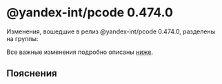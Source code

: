 # @yandex-int/pcode 0.474.0

<!-- ЧЕЛОВЕЧЕСКОЕ ВСТУПЛЕНИЕ -->

Изменения, вошедшие в релиз @yandex-int/pcode 0.474.0, разделены на группы:

Все важные изменения подробно описаны [ниже](#Пояснения).

## Пояснения


